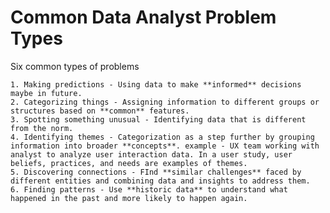 # Common Data Analyst Problem Types

Six common types of problems

    1. Making predictions - Using data to make **informed** decisions maybe in future.
    2. Categorizing things - Assigning information to different groups or structures based on **common** features.
    3. Spotting something unusual - Identifying data that is different from the norm.
    4. Identifying themes - Categorization as a step further by grouping information into broader **concepts**. example - UX team working with analyst to analyze user interaction data. In a user study, user beliefs, practices, and needs are examples of themes.
    5. Discovering connections - FInd **similar challenges** faced by different entities and combining data and insights to address them.
    6. Finding patterns - Use **historic data** to understand what happened in the past and more likely to happen again.

